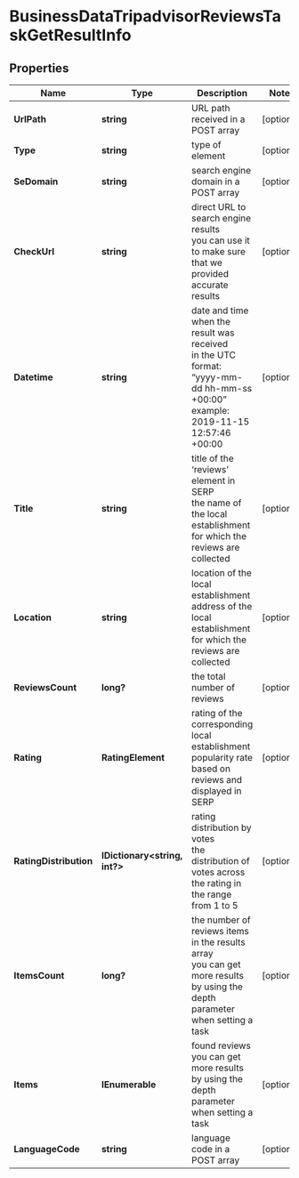 # BusinessDataTripadvisorReviewsTaskGetResultInfo


## Properties

| Name | Type | Description | Notes |
|------------ | ------------- | ------------- | -------------|
**UrlPath** | **string** | URL path received in a POST array |[optional]|
**Type** | **string** | type of element |[optional]|
**SeDomain** | **string** | search engine domain in a POST array |[optional]|
**CheckUrl** | **string** | direct URL to search engine results<br>you can use it to make sure that we provided accurate results |[optional]|
**Datetime** | **string** | date and time when the result was received<br>in the UTC format: “yyyy-mm-dd hh-mm-ss +00:00”<br>example:<br>2019-11-15 12:57:46 +00:00 |[optional]|
**Title** | **string** | title of the ‘reviews’ element in SERP<br>the name of the local establishment for which the reviews are collected |[optional]|
**Location** | **string** | location of the local establishment<br>address of the local establishment for which the reviews are collected |[optional]|
**ReviewsCount** | **long?** | the total number of reviews |[optional]|
**Rating** | **RatingElement** | rating of the corresponding local establishment<br>popularity rate based on reviews and displayed in SERP |[optional]|
**RatingDistribution** | **IDictionary<string, int?>** | rating distribution by votes<br>the distribution of votes across the rating in the range from 1 to 5 |[optional]|
**ItemsCount** | **long?** | the number of reviews items in the results array<br>you can get more results by using the depth parameter when setting a task |[optional]|
**Items** | **IEnumerable<TripadvisorReviewSearch>** | found reviews<br>you can get more results by using the depth parameter when setting a task |[optional]|
**LanguageCode** | **string** | language code in a POST array |[optional]|